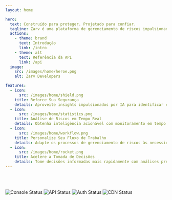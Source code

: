 ```yaml
---
layout: home

hero:
  text: Construído para proteger. Projetado para confiar.
  tagline: Zarv é uma plataforma de gerenciamento de riscos impulsionada por IA que ajuda organizações a identificar, avaliar e mitigar riscos em tempo real.
  actions:
    - theme: brand
      text: Introdução
      link: /intro
    - theme: alt
      text: Referência da API
      link: /api
  image:
    src: /images/home/heroe.png
    alt: Zarv Developers

features:
  - icon:
      src: /images/home/shield.png
    title: Reforce Sua Segurança
    details: Aproveite insights impulsionados por IA para identificar e mitigar riscos antes que se tornem ameaças.
  - icon:
      src: /images/home/statistics.png
    title: Análise de Riscos em Tempo Real
    details: Obtenha inteligência acionável com monitoramento em tempo real e avaliações de risco abrangentes.
  - icon:
      src: /images/home/workflow.png
    title: Personalize Seu Fluxo de Trabalho
    details: Adapte os processos de gerenciamento de riscos às necessidades e objetivos únicos da sua organização.
  - icon:
      src: /images/home/rocket.png
    title: Acelere a Tomada de Decisões
    details: Tome decisões informadas mais rapidamente com análises preditivas e priorização automatizada de riscos.
---
```


<div class="flex flex-row gap-6 justify-center" style="position: relative; top: 50px">
  <img src="https://status.zarv.com/api/badge/8/status?label=Console" alt="Console Status" style="flex-shrink: 0;" />
  <img src="https://status.zarv.com/api/badge/12/status?label=API" alt="API Status" style="flex-shrink: 0;" />
  <img src="https://status.zarv.com/api/badge/5/status?label=Auth" alt="Auth Status" style="flex-shrink: 0;" />
  <img src="https://status.zarv.com/api/badge/4/status?label=CDN" alt="CDN Status" style="flex-shrink: 0;" />
</div>

